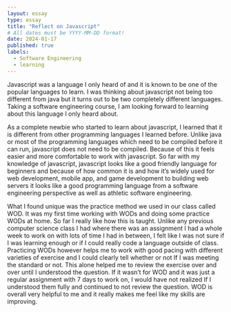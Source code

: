 ```yaml
---
layout: essay
type: essay
title: "Reflect on Javascript"
# All dates must be YYYY-MM-DD format!
date: 2024-01-17
published: true
labels:
  - Software Engineering
  - learning
---
```

Javascript was a language I only heard of and it is known to be one of the popular languages to learn.  I was thinking about javascript not being too different from java but it turns out to be two completely different languages.  Taking a software engineering course, I am looking forward to learning about this language I only heard about.  

As a complete newbie who started to learn about javascript, I learned that it is different from other programming languages I learned before.  Unlike java or most of the programming languages which need to be compiled before it can run, javascript does not need to be compiled.  Because of this it feels easier and more comfortable to work with javascript.  So far with my knowledge of javascript, javascript looks like a good friendly language for beginners and because of how common it is and how it’s widely used for web development, mobile app, and game development to building web servers it looks like a good programming language from a software engineering perspective as well as athletic software engineering.  

What I found unique was the practice method we used in our class called WOD.  It was my first time working with WODs and doing some practice WODs at home.  So far I really like how this is taught.  Unlike any previous computer science class I had where there was an assignment I had a whole week to work on with lots of time I had in between, I felt like I was not sure if I was learning enough or if I could really code a language outside of class.  Practicing WODs however helps me to work with good pacing with different varieties of exercise and I could clearly tell whether or not If I was meeting the standard or not.  This alone helped me to review the exercise over and over until I understood the question.  If it wasn’t for WOD and it was just a regular assignment with 7 days to work on, I would have not realized If I understood them fully and continued to not review the question.  WOD is overall very helpful to me and it really makes me feel like my skills are improving.
